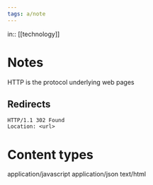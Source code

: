```yaml
---
tags: a/note
---
```

in:: [[technology]]

# Notes
HTTP is the protocol underlying web pages

## Redirects
```
HTTP/1.1 302 Found
Location: <url>
```

# Content types
application/javascript
application/json
text/html
